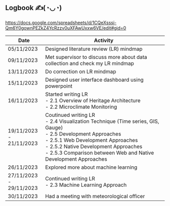 ## Logbook ✍️(◔◡◔)
https://docs.google.com/spreadsheets/d/1CQeXsssj-Qm6Y0gownPEZkZ4YcRzzv0uXFAwUxxw6VE/edit#gid=0

|     Date   |  Activity |
| ---------- |  -------- | 
| 05/11/2023 | Designed literature review (LR) mindmap |
| 09/11/2023 | Met supervisor to discuss more about data collection and check my LR mindmap |
| 13/11/2023 | Do correction on LR mindmap |
| 15/11/2023 | Designed user interface dashboard using powerpoint |
| 16/11/2023 | Started writing LR<br> - 2.1 Overview of Heritage Architecture <br> - 2.2 Microclimate Monitoring |
| 19/11/2023 -<br> 21/11/2023| Coutinued writing LR<br> - 2.4 Visualization Technique (Time series, GIS, Gauge) <br> - 2.5 Development Approaches <br>- 2.5.1 Web Development Approaches <br> - 2.5.2 Native Development Approaches <br> - 2.5.3 Comparison between Web and Native Development Approaches <br> |
| 26/11/2023 | Explored more about machine learning |
| 27/11/2023 -<br> 29/11/2023| Continued writing LR<br> - 2.3 Machine Learning Approach |
| 30/11/2023| Had a meeting with meteorological officer |
